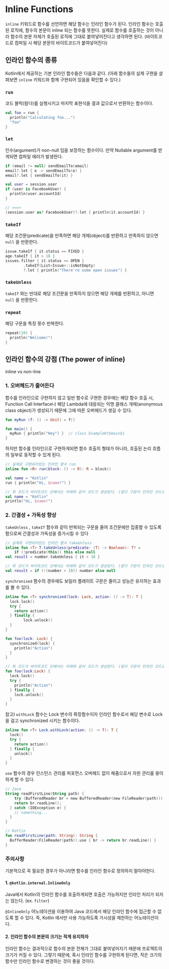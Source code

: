 Inline Functions
====

`inline` 키워드로 함수를 선언하면 해당 함수는 인라인 함수가 된다. 인라인 함수는 호출된 로직에, 함수의 본문이 inline 되는 함수를 뜻한다. 실제로 함수를 호출하는 것이 아니라 함수의 본문 자체가 호출된 로직에 그대로 붙여넣어진다고 생각하면 된다. (바이트코드로 컴파일 시 해당 본문의 바이트코드가 붙여넣어진다)

## 인라인 함수의 종류

Kotlin에서 제공하는 기본 인라인 함수들은 다음과 같다. (아래 함수들의 실제 구현을 살펴보면 `inline` 키워드와 함께 구현되어 있음을 확인할 수 있다.)

### `run`

코드 블럭(람다)를 실행시키고 마지막 표현식을 결과 값으로서 반환하는 함수이다.

```kotlin
val foo = run {
  println("Calculating foo...")
  "foo"
}
```

### `let`

인수(argument)가 non-null 임을 보장하는 함수이다. 만약 Nullable argument를 받게되면 컴파일 에러가 발생한다.

```kotlin
if (email != null) sendEmailTo(email)
email?.let { e -> sendEmailTo(e) }
email?.let { sendEmailTo(it) }
```

```kotlin
val user = session.user
if (user is FacebookUser) {
  println(user.accountId)
}

// ===>
(session.user as? FacebookUser)?.let { println(it.accountId) }
```

### `takeIf`

해당 조건문(predicate)을 만족하면 해당 개체(object)를 반환하고 만족하지 않으면 `null` 을 반환한다.

```kotlin
issue.takeIf { it.status == FIXED }
age.takeIf { it > 18 }
issues.filter { it.status == OPEN }
		.takeIf(List<Issue>::isNotEmpty)
		?.let { println("There're some open issues") }
```

### `takeUnless`

`takeIf` 와는 반대로 해당 조건문을 만족하지 않으면 해당 개체를 반환하고, 아니면 `null` 을 반환한다.

### `repeat`

해당 구문을 특정 횟수 반복한다.

```kotlin
repeat(10) {
  println("Welcome!")
}
```

## 인라인 함수의 강점 (The power of inline)

inline vs non-line

### 1. 오버헤드가 줄어든다

함수를 인라인으로 구현하지 않고 일반 함수로 구현한 경우에는 해당 함수 호출 시, Function Call Interface나 해당 Lambda에 대응되는 익명 클래스 개체(anonymous class object)가 생성되기 때문에 그에 따른 오버헤드가 생길 수 있다.

```kotlin
fun myRun (f: () -> Unit) = f()

fun main() {
  myRun { println("Hey") }	// class ExampleKt$main$1
}
```

하지만 함수를 인라인으로 구현하게되면 함수 호출의 형태가 아니라, 호출된 논리 흐름의 일부로 동작할 수 있게 된다.

```kotlin
// 실제로 구현되어있는 인라인 함수 run
inline fun <R> run(block: () -> R): R = block()

val name = "Kotlin"
run { println("Hi, $name!") }

// 위 코드가 바이트코드 단에서는 아래와 같이 코드가 생성된다. (람다 구문이 인라인 코드로 들어간다)
val name = "Kotlin"
println("Hi, $name!")
```

### 2. 간결성 + 가독성 향상

`takeUnless` , `takeIf`  함수와 같이 반복되는 구문을 줄여 조건문에만 집중할 수 있도록 함으로써 간결성과 가독성을 증가시킬 수 있다

```kotlin
// 실제로 구현되어있는 인라인 함수 takeUnless
inline fun <T> T.takeUnless(predicate: (T) -> Boolean): T? =
	if (!predicate(this)) this else null
val result = number.takeUnless { it > 10 }

// 위 코드가 바이트코드 단에서는 아래와 같이 코드가 생성된다. (람다 구문이 인라인 코드로 들어간다)
val result = if (!(number > 10)) number else null
```

`synchronised`  함수의 경우에도 보일러 플레이트 구문은 줄이고 성능은 유지하는 효과를 볼 수 있다.

```kotlin
inline fun <T> synchronized(lock: Lock, action: () -> T): T {
  lock.lock()
  try {
    return action()
  } finally {
		lock.unlock()
  }
}

fun foo(lock: Lock) {
  synchronized(lock) {
    println("Action")
  }
}

// 위 코드가 바이트코드 단에서는 아래와 같이 코드가 생성된다. (람다 구문이 인라인 코드로 들어간다)
fun foo(lock:Lock) {
  lock.lock()
  try {
    println("Action")
  } finally {
    lock.unlock()
  }
}
```

참고) `withLock` 함수는 Lock 변수의 확장함수이자 인라인 함수로서 해당 변수로 Lock을 걸고 synchronized 시키는 함수이다.

```kotlin 
inline fun <T> Lock.withLock(action: () -> T): T {
  lock()
  try {
    return action()
  } finally {
    unlock()
  }
}
```

`use` 함수의 경우 인스턴스 관리를 퍼포먼스 오버헤드 없이 해줌으로서 자원 관리를 용이하게 할 수 있다.

```kotlin
// Java
String readFirstLine(String path) {
	try (BufferedReader br = new BufferedReader(new FileReader(path))) {
  	return br.readLine();
  } catch (IOException e) {
    // something...
  }
}

// Kotlin
fun readFirstLine(path: String): String {
  BufferReader(FileReader(path)).use { br -> return br.readLine() }
}
```

### 주의사항

기본적으로 꼭 필요한 경우가 아니라면 함수를 인라인 함수로 정의하지 말아야한다.

#### 1. `@kotlin.internal.InlineOnly`

Java에서 Kotlin의 인라인 함수를 호출하게되면 호출은 가능하지만 인라인 처리가 되지는 않는다. (ex. `filter`)

`@InlineOnly` 어노테이션을 이용하여 Java 코드에서 해당 인라인 함수에 접근할 수 없도록 할 수 있다. 즉, Kotlin 에서만 사용 가능하도록 가시성을 제한하는 어노테이션이다.

#### 2. 인라인 함수의 본문의 크기는 작게 유지하자

인라인 함수는 결과적으로 함수의 본문 전체가 그대로 붙여넣어지기 때문에 프로젝트의 크기가 커질 수 있다. 그렇기 때문에, 혹시 인라인 함수를 구현하게 된다면, 작은 크기의 함수만 인라인 함수로 변경하는 것이 좋을 것이다.

